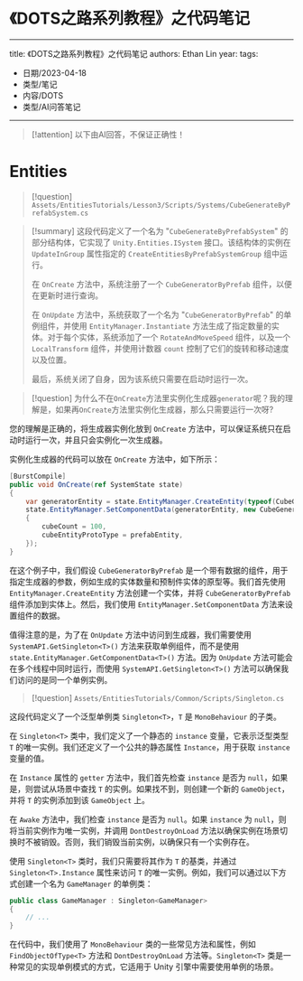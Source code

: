 # 《DOTS之路系列教程》之代码笔记


---
title: 《DOTS之路系列教程》之代码笔记
authors: Ethan Lin
year:
tags:
  - 日期/2023-04-18 
  - 类型/笔记 
  - 内容/DOTS 
  - 类型/AI问答笔记 
---





> [!attention]
> 以下由AI回答，不保证正确性！





# Entities


> [!question] 
> `Assets/EntitiesTutorials/Lesson3/Scripts/Systems/CubeGenerateByPrefabSystem.cs`

> [!summary] 
> 这段代码定义了一个名为 "`CubeGenerateByPrefabSystem`" 的部分结构体，它实现了 `Unity.Entities.ISystem` 接口。该结构体的实例在 `UpdateInGroup` 属性指定的 `CreateEntitiesByPrefabSystemGroup` 组中运行。
> 
> 在 `OnCreate` 方法中，系统注册了一个 `CubeGeneratorByPrefab` 组件，以便在更新时进行查询。
> 
> 在 `OnUpdate` 方法中，系统获取了一个名为 "`CubeGeneratorByPrefab`" 的单例组件，并使用 `EntityManager.Instantiate` 方法生成了指定数量的实体。对于每个实体，系统添加了一个 `RotateAndMoveSpeed` 组件，以及一个 `LocalTransform` 组件，并使用计数器 `count` 控制了它们的旋转和移动速度以及位置。
> 
> 最后，系统关闭了自身，因为该系统只需要在启动时运行一次。

> [!question] 
> 为什么不在`OnCreate`方法里实例化生成器`generator`呢？我的理解是，如果再`OnCreate`方法里实例化生成器，那么只需要运行一次呀?


您的理解是正确的，将生成器实例化放到 `OnCreate` 方法中，可以保证系统只在启动时运行一次，并且只会实例化一次生成器。

实例化生成器的代码可以放在 `OnCreate` 方法中，如下所示：

```C#
[BurstCompile]
public void OnCreate(ref SystemState state)
{
    var generatorEntity = state.EntityManager.CreateEntity(typeof(CubeGeneratorByPrefab));
    state.EntityManager.SetComponentData(generatorEntity, new CubeGeneratorByPrefab
    {
        cubeCount = 100,
        cubeEntityProtoType = prefabEntity,
    });
}
```

在这个例子中，我们假设 `CubeGeneratorByPrefab` 是一个带有数据的组件，用于指定生成器的参数，例如生成的实体数量和预制件实体的原型等。我们首先使用 `EntityManager.CreateEntity` 方法创建一个实体，并将 `CubeGeneratorByPrefab` 组件添加到实体上。然后，我们使用 `EntityManager.SetComponentData` 方法来设置组件的数据。

值得注意的是，为了在 `OnUpdate` 方法中访问到生成器，我们需要使用 `SystemAPI.GetSingleton<T>()` 方法来获取单例组件，而不是使用 `state.EntityManager.GetComponentData<T>()` 方法。因为 `OnUpdate` 方法可能会在多个线程中同时运行，而使用 `SystemAPI.GetSingleton<T>()` 方法可以确保我们访问的是同一个单例实例。



> [!question]
> `Assets/EntitiesTutorials/Common/Scripts/Singleton.cs`



这段代码定义了一个泛型单例类 `Singleton<T>`，`T` 是 `MonoBehaviour` 的子类。

在 `Singleton<T>` 类中，我们定义了一个静态的 `instance` 变量，它表示泛型类型 `T` 的唯一实例。我们还定义了一个公共的静态属性 `Instance`，用于获取 `instance` 变量的值。

在 `Instance` 属性的 `getter` 方法中，我们首先检查 `instance` 是否为 `null`，如果是，则尝试从场景中查找 `T` 的实例。如果找不到，则创建一个新的 `GameObject`，并将 `T` 的实例添加到该 `GameObject` 上。

在 `Awake` 方法中，我们检查 `instance` 是否为 `null`。如果 `instance` 为 `null`，则将当前实例作为唯一实例，并调用 `DontDestroyOnLoad` 方法以确保实例在场景切换时不被销毁。否则，我们销毁当前实例，以确保只有一个实例存在。

使用 `Singleton<T>` 类时，我们只需要将其作为 `T` 的基类，并通过 `Singleton<T>.Instance` 属性来访问 `T` 的唯一实例。例如，我们可以通过以下方式创建一个名为 `GameManager` 的单例类：

```C#
public class GameManager : Singleton<GameManager>
{
    // ...
}
```

在代码中，我们使用了 `MonoBehaviour` 类的一些常见方法和属性，例如 `FindObjectOfType<T>` 方法和 `DontDestroyOnLoad` 方法等。`Singleton<T>` 类是一种常见的实现单例模式的方式，它适用于 Unity 引擎中需要使用单例的场景。
